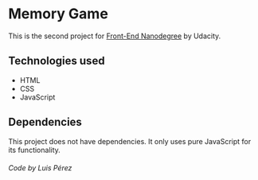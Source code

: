 # Memory Game
This is the second project for [Front-End Nanodegree](https://www.udacity.com/course/front-end-web-developer-nanodegree--nd001) by Udacity.

## Technologies used
* HTML
* CSS
* JavaScript

## Dependencies
This project does not have dependencies. It only uses pure JavaScript for its functionality.


###### Code by Luis Pérez

